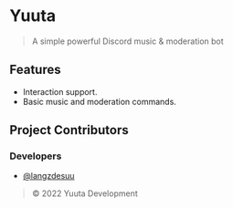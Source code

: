# Yuuta

> A simple powerful Discord music & moderation bot

## Features
- Interaction support.
- Basic music and moderation commands.

## Project Contributors

### Developers
- [@langzdesuu](https://github.com/langzdesuu)

> © 2022 Yuuta Development
